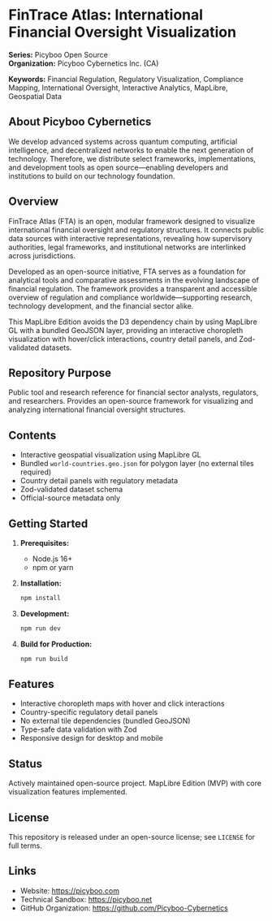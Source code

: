 # FinTrace Atlas: International Financial Oversight Visualization

**Series:** Picyboo Open Source  
**Organization:** Picyboo Cybernetics Inc. (CA)

**Keywords:** Financial Regulation, Regulatory Visualization, Compliance Mapping, International Oversight, Interactive Analytics, MapLibre, Geospatial Data

## About Picyboo Cybernetics

We develop advanced systems across quantum computing, artificial intelligence, and decentralized networks to enable the next generation of technology. Therefore, we distribute select frameworks, implementations, and development tools as open source—enabling developers and institutions to build on our technology foundation.

## Overview

FinTrace Atlas (FTA) is an open, modular framework designed to visualize international financial oversight and regulatory structures. It connects public data sources with interactive representations, revealing how supervisory authorities, legal frameworks, and institutional networks are interlinked across jurisdictions.

Developed as an open-source initiative, FTA serves as a foundation for analytical tools and comparative assessments in the evolving landscape of financial regulation. The framework provides a transparent and accessible overview of regulation and compliance worldwide—supporting research, technology development, and the financial sector alike.

This MapLibre Edition avoids the D3 dependency chain by using MapLibre GL with a bundled GeoJSON layer, providing an interactive choropleth visualization with hover/click interactions, country detail panels, and Zod-validated datasets.

## Repository Purpose

Public tool and research reference for financial sector analysts, regulators, and researchers. Provides an open-source framework for visualizing and analyzing international financial oversight structures.

## Contents

- Interactive geospatial visualization using MapLibre GL
- Bundled `world-countries.geo.json` for polygon layer (no external tiles required)
- Country detail panels with regulatory metadata
- Zod-validated dataset schema
- Official-source metadata only

## Getting Started

1. **Prerequisites:**
   - Node.js 16+
   - npm or yarn

2. **Installation:**
   ```bash
   npm install
   ```

3. **Development:**
   ```bash
   npm run dev
   ```

4. **Build for Production:**
   ```bash
   npm run build
   ```

## Features

- Interactive choropleth maps with hover and click interactions
- Country-specific regulatory detail panels
- No external tile dependencies (bundled GeoJSON)
- Type-safe data validation with Zod
- Responsive design for desktop and mobile

## Status

Actively maintained open-source project. MapLibre Edition (MVP) with core visualization features implemented.

## License

This repository is released under an open-source license; see `LICENSE` for full terms.

## Links

- Website: https://picyboo.com
- Technical Sandbox: https://picyboo.net
- GitHub Organization: https://github.com/Picyboo-Cybernetics
